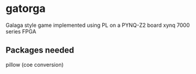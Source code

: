 # gatorga
Galaga style game implemented using PL on a PYNQ-Z2 board xynq 7000 series FPGA


## Packages needed
pillow (coe conversion)